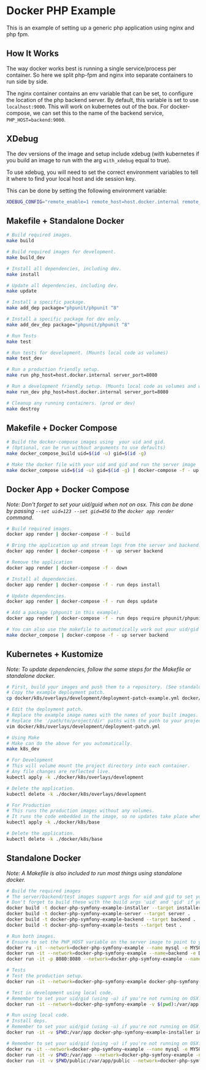 # Docker PHP Example

This is an example of setting up a generic php application using nginx and php fpm.

## How It Works

The way docker works best is running a single service/process per container.
So here we split php-fpm and nginx into separate containers to run side by side.

The nginx container contains an env variable that can be set, to configure the location
of the php backend server. By default, this variable is set to use `localhost:9000`.
This will work on kubernetes out of the box. For docker-compose,
we can set this to the name of the backend service, `PHP_HOST=backend:9000`.

## XDebug

The dev versions of the image and setup include xdebug (with kubernetes if you build an image to run with the arg `with_xdebug` equal to true).

To use xdebug, you will need to set the correct environment variables to tell it where to find
your local host and ide session key.

This can be done by setting the following environment variable:

```bash
XDEBUG_CONFIG="remote_enable=1 remote_host=host.docker.internal remote_port=9000"
```

## Makefile + Standalone Docker

```bash
# Build required images.
make build

# Build required images for development.
make build_dev

# Install all dependencies, including dev.
make install

# Update all dependencies, including dev.
make update

# Install a specific package.
make add_dep package="phpunit/phpunit ^8"

# Install a specific package for dev only.
make add_dev_dep package="phpunit/phpunit ^8"

# Run Tests
make test

# Run tests for development. (Mounts local code as volumes)
make test_dev

# Run a production friendly setup. 
make run php_host=host.docker.internal server_port=8080

# Run a development friendly setup. (Mounts local code as volumes and watches logs)
make run_dev php_host=host.docker.internal server_port=8080

# Cleanup any running containers. (prod or dev)
make destroy
```

## Makefile + Docker Compose

```bash
# Build the docker-compose images using  your uid and gid.
# (Optional, can be run without arguments to use defaults)
make docker_compose_build uid=$(id -u) gid=$(id -g)

# Make the docker file with your uid and gid and run the server image  through docker compose.
make docker_compose uid=$(id -u) gid=$(id -g) | docker-compose -f - up server backend
```

## Docker App + Docker Compose

*Note: Don't forget to set your uid/guid when not on osx. This can be done by passing `--set uid=123 --set gid=456` to the `docker app render` command.*

```bash
# Build required images.
docker app render | docker-compose -f - build

# Bring the application up and stream logs from the server and backend.
docker app render | docker-compose -f - up server backend

# Remove the application
docker app render | docker-compose -f - down

# Install al dependencies.
docker app render | docker-compose -f - run deps install

# Update dependencies.
docker app render | docker-compose -f - run deps update

# Add a package (phpunit in this example).
docker app render | docker-compose -f - run deps require phpunit/phpunit ^8

# You can also use the makefile to automatically work out your uid/gid settings.
make docker_compose | docker-compose -f - up server backend
```

## Kubernetes + Kustomize

*Note: To update dependencies, follow the same steps for the Makefile or standalone docker.*

```bash
# First, build your images and push them to a repository. (See standalone docker below).
# Copy the example deployment patch.
cp docker/k8s/overlays/development/deployment-patch-example.yml docker/k8s/overlays/development/deployment-patch.yml 

# Edit the deployment patch.
# Replace the example image names with the names of your built images.
# Replace the '/path/to/project/dir' paths with the path to your project directory.
vim docker/k8s/overlays/development/deployment-patch.yml

# Using Make
# Make can do the above for you automatically.
make k8s_dev

# For Development
# This will volume mount the project directory into each container.
# Any file changes are reflected live.
kubectl apply -k ./docker/k8s/overlays/development

# Delete the application.
kubectl delete -k ./docker/k8s/overlays/development

# For Production
# This runs the production images without any volumes.
# It runs the code embedded in the image, so no updates take place when local files change.
kubectl apply -k ./docker/k8s/base

# Delete the application.
kubectl delete -k ./docker/k8s/base
```

## Standalone Docker

*Note: A Makefile is also included to run most things using standalone docker.*

```bash
# Build the required images
# The server/backend/test images support args for uid and gid to set your own to avoid permission issues when mounting volumes.
# Don't forget to build these with the build args 'uid' and 'gid' if you want to run the image locally with mounted volumes.
docker build -t docker-php-symfony-example-installer --target installer .
docker build -t docker-php-symfony-example-server --target server .
docker build -t docker-php-symfony-example-backend --target backend .
docker build -t docker-php-symfony-example-tests --target test .

# Run both images.
# Ensure to set the PHP_HOST variable on the server image to point to your exposed port on the backend image.
docker ru -it --network=docker-php-symfony-example --name mysql -e MYSQL_ROOT_PASSWORD=root -e MYSQL_DATABASE=app mysql:5.7
docker run -it --network=docker-php-symfony-example --name=backend -e DATABASE_URL=mysql://root:root@mysql:3306/app docker-php-symfony-example-backend
docker run -it -p 8080:8080 --network=docker-php-symfony-example --name=server -e PHP_HOST=backend:9000 docker-php-symfony-example-server

# Tests
# Test the production setup.
docker run -it --network=docker-php-symfony-example docker-php-symfony-example-tests

# Test in development using local code.
# Remember to set your uid/gid (using -u) if you're not running on OSX.
docker run -it --network=docker-php-symfony-example -v $(pwd):/var/app docker-php-symfony-example-tests

# Run using local code.
# Install deps.
# Remember to set your uid/gid (using -u) if you're not running on OSX.
docker run -it -v $PWD:/var/app docker-php-symfony-example-installer install

# Remember to set your uid/gid (using -u) if you're not running on OSX.
docker ru -it --network=docker-php-symfony-example --name mysql -e MYSQL_ROOT_PASSWORD=root -e MYSQL_DATABASE=app mysql:5.7
docker run -it -v $PWD:/var/app --network=docker-php-symfony-example -n backend -e DATABASE_URL=mysql://root:root@mysql:3306/app docker-php-symfony-example-backend
docker run -it -v $PWD/public:/var/app/public --network=docker-php-symfony-example -n server -p 8080:8080 -e PHP_HOST=backend:9000 docker-php-symfony-example-server
```